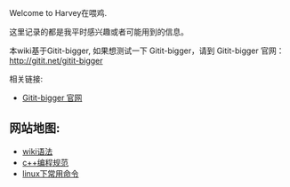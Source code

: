 Welcome to Harvey在喂鸡.

这里记录的都是我平时感兴趣或者可能用到的信息。

本wiki基于Gitit-bigger, 如果想测试一下 Gitit-bigger，请到 Gitit-bigger 官网：http://gitit.net/gitit-bigger

相关链接:

* [Gitit-bigger 官网](http://gitit.net/gitit-bigger)



## 网站地图:

* [wiki语法](http://www.ccyuki.com:7500/testPage)
* [c++编程规范](http://www.ccyuki.com:7500/programming-specification)
* [linux下常用命令](http://www.ccyuki.com:7500/linux/linux%E4%B8%8B%E5%B8%B8%E7%94%A8%E5%91%BD%E4%BB%A4)